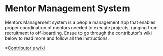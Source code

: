 # Mentor Management System

Mentors Management system is a people management app that enables proper
coordination of mentors needed to execute projects, ranging from recruitment to off-boarding. Ensue to go through the contributor's wiki below to read more and follow all the instructions.

\*[Contributor's wiki](https://github.com/ALCOpenSource/Mentor-Management-System-Team-7/wiki)
